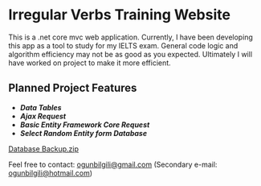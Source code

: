 # Irregular Verbs Training Website

This is a .net core mvc web application. Currently, I have been developing this app as a tool to study for my IELTS exam. 
General code logic and algorithm efficiency may not be as good as you expected. 
Ultimately I will have worked on project to make it more efficient.

## Planned Project Features
- ***Data Tables***
- ***Ajax Request*** 
- ***Basic Entity Framework Core Request***
- ***Select Random Entity form Database***

[Database Backup.zip](https://github.com/OgunBilgili/IrregularVerbs/files/6851150/Database.Backup.zip)

Feel free to contact: ogunbilgili@gmail.com 
(Secondary e-mail: ogunbilgili@hotmail.com)



